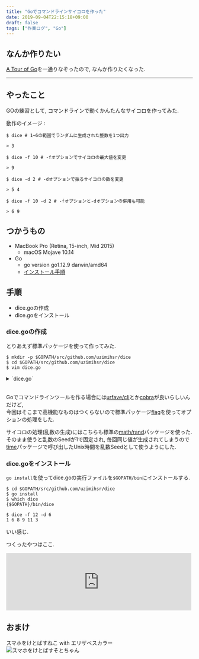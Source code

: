 ```yaml
---
title: "Goでコマンドラインサイコロを作った"
date: 2019-09-04T22:15:18+09:00
draft: false
tags: ["作業ログ", "Go"]
---
```


## なんか作りたい
[A Tour of Go](https://tour.golang.org/list)を一通りなぞったので, なんか作りたくなった.  

<!--more-->
---

## やったこと
GOの練習として, コマンドラインで動くかんたんなサイコロを作ってみた.  

動作のイメージ :
```
$ dice # 1~6の範囲でランダムに生成された整数を1つ出力

> 3

$ dice -f 10 # -fオプションでサイコロの最大値を変更

> 9

$ dice -d 2 # -dオプションで振るサイコロの数を変更

> 5 4

$ dice -f 10 -d 2 # -fオプションと-dオプションの併用も可能

> 6 9
```

## つかうもの
- MacBook Pro (Retina, 15-inch, Mid 2015)
    - macOS Mojave 10.14
- Go
    - go version go1.12.9 darwin/amd64
    - [インストール手順](https://github.com/uzimihsr/setup/blob/master/go.md)

## 手順
- dice.goの作成
- dice.goをインストール

### dice.goの作成
とりあえず標準パッケージを使って作ってみた.  

```
$ mkdir -p $GOPATH/src/github.com/uzimihsr/dice
$ cd $GOPATH/src/github.com/uzimihsr/dice
$ vim dice.go
```

<details><summary>`dice.go`</summary><div>

```
package main

import (
	"flag"
	"fmt"
	"math/rand"
	"time"
)

func main() {
	// コマンドラインオプションで与える値の変数定義
	var (
		faces uint
		dices uint
	)

	// コマンドラインオプションの設定
	flag.UintVar(&faces, "f", 6, "The number of dice faces")
	flag.UintVar(&dices, "d", 1, "The number of dices to throw")
	flag.Parse()

	// サイコロを振り, 出目を出力
	rand.Seed(time.Now().UnixNano())
	for i := 0; i < int(dices); i++ {
		fmt.Printf("%d ", (rand.Intn(int(faces)) + 1))
	}
	fmt.Println()
}
```
</div></details>
<br>

Goでコマンドラインツールを作る場合には[urfave/cli](https://github.com/urfave/cli)とか[cobra](https://github.com/spf13/cobra)が良いらしいんだけど,  
今回はそこまで高機能なものはつくらないので標準パッケージ[flag](https://godoc.org/flag)を使ってオプションの処理をした.  

サイコロの処理(乱数の生成)にはこちらも標準の[math/rand](https://godoc.org/math/rand)パッケージを使った.  
そのまま使うと乱数のSeedが1で固定され, 毎回同じ値が生成されてしまうので[time](https://godoc.org/time)パッケージで呼び出したUnix時間を乱数Seedとして使うようにした.  

### dice.goをインストール
`go install`を使ってdice.goの実行ファイルを`$GOPATH/bin`にインストールする.  

```
$ cd $GOPATH/src/github.com/uzimihsr/dice
$ go install
$ which dice
{$GOPATH}/bin/dice

$ dice -f 12 -d 6
1 6 8 9 11 3
```

いい感じ.  

つくったやつはここ.  

<iframe class="hatenablogcard" style="width:100%;height:155px;max-width:500px;" title="uzimihsr/dice" src="https://hatenablog-parts.com/embed?url=https://github.com/uzimihsr/dice" width="300" height="150" frameborder="0" scrolling="no"></iframe>

## おまけ
スマホをけとばすねこ with エリザベスカラー  
![スマホをけとばすそとちゃん](/images/2019-09-04-sotochan-omake.jpg)
